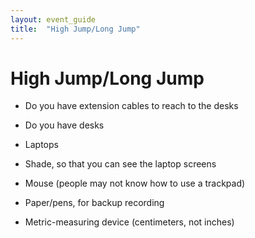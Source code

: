 ```yaml
---
layout: event_guide
title:  "High Jump/Long Jump"
---
```


# High Jump/Long Jump

* Do you have extension cables to reach to the desks

* Do you have desks

* Laptops

* Shade, so that you can see the laptop screens

* Mouse (people may not know how to use a trackpad)

* Paper/pens, for backup recording

* Metric-measuring device (centimeters, not inches)
